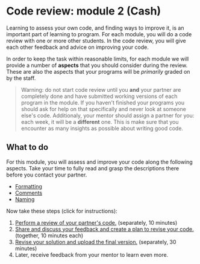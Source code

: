 # Code review: module 2 (Cash)

Learning to assess your own code, and finding ways to improve it, is an important part of learning to program. For each module, you will do a code review with one or more other students. In the code review, you will give each other feedback and advice on improving your code.

In order to keep the task within reasonable limits, for each module we will provide a number of **aspects** that you should consider during the review. These are also the aspects that your programs will be *primarily* graded on by the staff.

> Warning: do not start code review until you **and** your partner are completely done and have submitted working versions of each program in the module. If you haven't finished your programs you should ask for help on that specifically and never look at someone else's code.
> Additionaly, your mentor should assign a partner for you: each week, it will be a **different** one. This is make sure that you encounter as many insights as possible about writing good code.

## What to do

For this module, you will assess and improve your code along the following aspects. Take your time to fully read and grasp the descriptions there before you contact your partner.

- [Formatting](/quality/aspects/formatting)
- [Comments](/quality/aspects/comments)
- [Naming](/quality/aspects/naming)

Now take these steps (click for instructions):

1.  [Perform a review of your partner's code.](/modules/m2/review) (separately, 10 minutes)
2.  [Share and discuss your feedback and create a plan to revise your code.](/modules/m2/todo) (together, 10 minutes each)
3.  [Revise your solution and upload the final version.](/modules/m2/revised) (separately, 30 minutes)
4.  Later, receive feedback from your mentor to learn even more.
